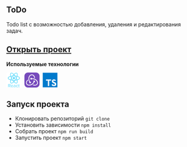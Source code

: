 ## ToDo
Todo list с возможностью добавления, удаления и редактирования задач.

## [Открыть проект](https://ev-kos.github.io/todo/)

**Используемые технологии**

<img src="https://github.com/devicons/devicon/blob/master/icons/react/react-original-wordmark.svg" width="40" height="40" title="React" alt="React"/>&nbsp;
<img src="https://github.com/tandpfun/skill-icons/blob/main/icons/Redux.svg" width="40" height="40" title="Redux" alt="Redux"/>&nbsp;
<img src="https://github.com/devicons/devicon/blob/master/icons/typescript/typescript-original.svg" width="40" height="40" title="TypeScript" alt="TypeScript"/>&nbsp;


## Запуск проекта

- Клонировать репозиторий ```git clone```
- Установить зависимости ```npm install```
- Собрать проект ```npm run build```
- Запустить проект ```npm start```


